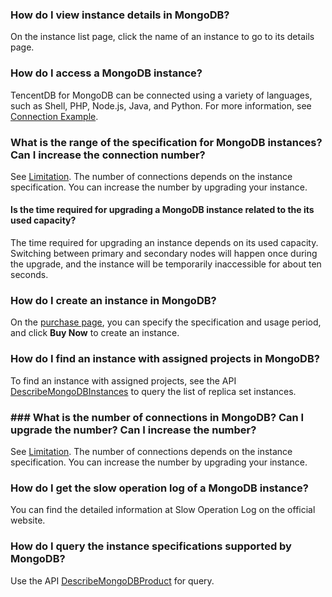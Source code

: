 ### How do I view instance details in MongoDB?
On the instance list page, click the name of an instance to go to its details page.

### How do I access a MongoDB instance?
TencentDB for MongoDB can be connected using a variety of languages, such as Shell, PHP, Node.js, Java, and Python.
For more information, see [Connection Example](https://intl.cloud.tencent.com/document/product/240/3563).

### What is the range of the specification for MongoDB instances?  Can I increase the connection number?
See [Limitation](https://intl.cloud.tencent.com/document/product/240/622). The number of connections depends on the instance specification. You can increase the number by upgrading your instance.

#### Is the time required for upgrading a MongoDB instance related to the its used capacity?
The time required for upgrading an instance depends on its used capacity. Switching between primary and secondary nodes will happen once during the upgrade, and the instance will be temporarily inaccessible for about ten seconds.

### How do I create an instance in MongoDB?
On the [purchase page](https://buy.cloud.tencent.com/mongodb), you can specify the specification and usage period, and click **Buy Now** to create an instance.

### How do I find an instance with assigned projects in MongoDB?
To find an instance with assigned projects, see the API [DescribeMongoDBInstances](https://intl.cloud.tencent.com/document/product/240/8312) to query the list of replica set instances.

### ### What is the number of connections in MongoDB? Can I upgrade the number? Can I increase the number?
See [Limitation](https://intl.cloud.tencent.com/document/product/240/622). The number of connections depends on the instance specification. You can increase the number by upgrading your instance.

### How do I get the slow operation log of a MongoDB instance?
You can find the detailed information at Slow Operation Log on the official website.

### How do I query the instance specifications supported by MongoDB?
Use the API [DescribeMongoDBProduct](https://intl.cloud.tencent.com/document/product/240/8318) for query.


